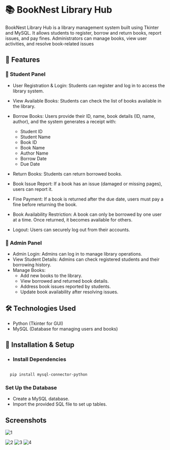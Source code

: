 
# 📚 BookNest Library Hub

BookNest Library Hub is a library management system built using Tkinter and MySQL. It allows students to register, borrow and return books, report issues, and pay fines. Administrators can manage books, view user activities, and resolve book-related issues



## 🚀 Features
### 📌 Student Panel

- User Registration & Login: Students can register and log in to access the library system.
- View Available Books: Students can check the list of books available in the library.
- Borrow Books: Users provide their ID, name, book details (ID, name, author), and the system generates a receipt with:

   - Student ID
   - Student Name
   - Book ID
   - Book Name
   - Author Name
   - Borrow Date
   - Due Date
- Return Books: Students can return borrowed books.
- Book Issue Report: If a book has an issue (damaged or missing pages), users can report it.
- Fine Payment: If a book is returned after the due date, users must pay a fine before returning the book.
- Book Availability Restriction: A book can only be borrowed by one user at a time. Once returned, it becomes available for others.
- Logout: Users can securely log out from their accounts.
### 🔐 Admin Panel
- Admin Login: Admins can log in to manage library operations.
- View Student Details: Admins can check registered students and their borrowing history.
- Manage Books:
    - Add new books to the library.
    - View borrowed and returned book details.
    - Address book issues reported by students.
    - Update book availability after resolving issues.
## 🛠️ Technologies Used
- Python (Tkinter for GUI)
- MySQL (Database for managing users and books)

## 📖 Installation & Setup

 - ### Install Dependencies

```bash
  
  pip install mysql-connector-python

```
### Set Up the Database

  - Create a MySQL database.
  - Import the provided SQL file to set up tables.
## Screenshots

![1](https://github.com/user-attachments/assets/a7a805ba-a5c2-4c00-a720-e5270ae36234)

![2](https://github.com/user-attachments/assets/14a8780e-3477-4fa3-9c55-81604a969dc5)
![3](https://github.com/user-attachments/assets/c50b7708-a32d-4a55-bdf6-5f5dc286cb31)
![4](https://github.com/user-attachments/assets/9dfb1774-d5de-4ed8-8492-d97cbf5e6163)
